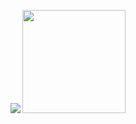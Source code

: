 <p align="center">
  <img src="https://github-readme-stats.vercel.app/api?username=DevilTea&count_private=true&show_icons=true&hide_title=true">
  <img height="165"  src="https://github-readme-stats.vercel.app/api/top-langs/?username=DevilTea&layout=compact" />
</p>
